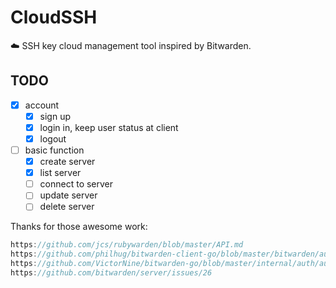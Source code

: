 # CloudSSH

:cloud: SSH key cloud management tool inspired by Bitwarden.

## TODO

- [x] account
  - [x] sign up
  - [x] login in, keep user status at client
  - [x] logout
- [ ] basic function
  - [x] create server
  - [x] list server
  - [ ] connect to server
  - [ ] update server
  - [ ] delete server

Thanks for those awesome work:

```go
https://github.com/jcs/rubywarden/blob/master/API.md
https://github.com/philhug/bitwarden-client-go/blob/master/bitwarden/authentication.go
https://github.com/VictorNine/bitwarden-go/blob/master/internal/auth/auth.go
https://github.com/bitwarden/server/issues/26
```
